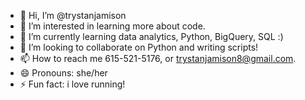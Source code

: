 - 👋 Hi, I’m @trystanjamison
- 👀 I’m interested in learning more about code.
- 🌱 I’m currently learning data analytics, Python, BigQuery, SQL :)
- 💞️ I’m looking to collaborate on Python and writing scripts!
- 📫 How to reach me 615-521-5176, or trystanjamison8@gmail.com. 
- 😄 Pronouns: she/her
- ⚡ Fun fact: i love running! 

<!---
trystanjamison/trystanjamison is a ✨ special ✨ repository because its `README.md` (this file) appears on your GitHub profile.
You can click the Preview link to take a look at your changes.
--->
